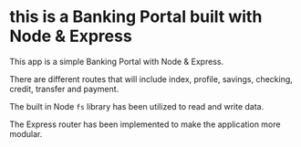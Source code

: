 # this is a Banking Portal built with Node & Express

This app is a simple Banking Portal with Node & Express.

There are different routes that will include index, profile, savings, checking, credit, transfer and payment.

The built in Node `fs` library has been utilized to read and write data.

The Express router has been implemented to make the application more modular.
